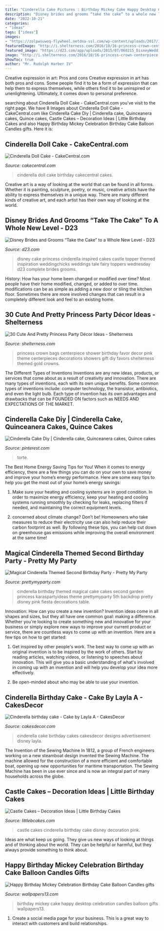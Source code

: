 ```yaml
---
title: "Cinderella Cake Pictures : Birthday Mickey Cake Happy Desktop Celebration Candles Balloon Gifts Wallpapers13"
description: "Disney brides and grooms “take the cake” to a whole new level"
date: "2022-10-21"
categories:
- "ideas"
tags: ["ideas"]
images:
- "https://zolpwsuwoq-flywheel.netdna-ssl.com/wp-content/uploads/2017/10/cinderella-birthday-cake.jpg"
featuredImage: "http://i.shelterness.com/2016/10/16-princess-crown-centerpiece-and-crown-favor-bags.jpg"
featured_image: "https://d23.com/app/uploads/2015/07/060215_DisneyWeddingCakes-feat-7.1.jpg"
image: "http://i.shelterness.com/2016/10/16-princess-crown-centerpiece-and-crown-favor-bags.jpg"
ShowToc: true
author: "Mr. Rudolph Harber IV"
---
```



Creative expression in art: Pros and cons
Creative expression in art has both pros and cons. Some people find it to be a form of expression that can help them to express themselves, while others find it to be uninspired or unenlightening. Ultimately, it comes down to personal preference.

	

		
searching about Cinderella Doll Cake - CakeCentral.com you've visit to the right page. We have 8 Images about Cinderella Doll Cake - CakeCentral.com like Cinderella Cake Diy | Cinderella cake, Quinceanera cakes, Quince cakes, Castle Cakes – Decoration Ideas | Little Birthday Cakes and also Happy Birthday Mickey Celebration Birthday Cake Balloon Candles gifts. Here it is:
		
    
## Cinderella Doll Cake - CakeCentral.com

<img loading=lazy src="https://cdn001.cakecentral.com/gallery/2015/03/900_7386212GBl_cinderella-doll-cake.jpg" onerror="this.onerror=null;this.src='https://tse3.mm.bing.net/th?id=OIP.j5vwP92F0y6Ni1U2mi2J8gHaJ4&amp;pid=15.1';" alt="Cinderella Doll Cake - CakeCentral.com">

_Source: cakecentral.com_

>cinderella doll cake birthday cakecentral cakes. 

	

Creative art is a way of looking at the world that can be found in all forms. Whether it is painting, sculpture, poetry, or music, creative artists have the ability to express themselves in a unique way. There are many different kinds of creative art, and each artist has their own way of looking at the world.

    
## Disney Brides And Grooms “Take The Cake” To A Whole New Level - D23

<img loading=lazy src="https://d23.com/app/uploads/2015/07/060215_DisneyWeddingCakes-feat-7.1.jpg" onerror="this.onerror=null;this.src='https://tse2.mm.bing.net/th?id=OIP.Cakrjc8UOC-gR4xMfDeq2QHaK_&amp;pid=15.1';" alt="Disney Brides and Grooms “Take the Cake” to a Whole New Level - D23">

_Source: d23.com_

>disney cake princess cinderella inspired cakes castle topper themed inspiration weddingchicks weddings tale fairy toppers wednesday d23 complete brides grooms. 

	

History: How has your home been changed or modified over time?
Most people have their home modified, changed, or added to over time. modifications can be as simple as adding a new door or tiling the kitchen floor. Sometimes there are more involved changes that can result in a completely different look and feel to an existing home.

    
## 30 Cute And Pretty Princess Party Décor Ideas - Shelterness

<img loading=lazy src="http://i.shelterness.com/2016/10/16-princess-crown-centerpiece-and-crown-favor-bags.jpg" onerror="this.onerror=null;this.src='https://tse3.mm.bing.net/th?id=OIP.PvunVkN5Cx8E-yL6oS4rmwHaJ4&amp;pid=15.1';" alt="30 Cute And Pretty Princess Party Décor Ideas - Shelterness">

_Source: shelterness.com_

>princess crown bags centerpiece shower birthday favor decor pink theme centerpieces decorations showers gift diy favors shelterness themed gold crowns. 

	

The Different Types of Inventions
Inventions are any new ideas, products, or services that come about as a result of creativity and innovation. There are many types of inventions, each with its own unique benefits. Some common types of inventions include: computer technology, the transistor, antibiotics, and even the light bulb. Each type of invention has its own advantages and drawbacks that can be FOUNDED ON factors such as NEEDS AND EXPECTATIONS OF THE MARKET.

    
## Cinderella Cake Diy | Cinderella Cake, Quinceanera Cakes, Quince Cakes

<img loading=lazy src="https://i.pinimg.com/736x/8c/cc/02/8ccc0298d4f182d520aa7daad063ab9f.jpg" onerror="this.onerror=null;this.src='https://tse2.mm.bing.net/th?id=OIP.BM9qawtvtYiUUOMHt1_PWAHaJF&amp;pid=15.1';" alt="Cinderella Cake Diy | Cinderella cake, Quinceanera cakes, Quince cakes">

_Source: pinterest.com_

>torte. 

	

The Best Home Energy Saving Tips for You!
When it comes to energy efficiency, there are a few things you can do on your own to save money and improve your home’s energy performance. Here are some easy tips to help you get the most out of your home’s energy savings:
1. Make sure your heating and cooling systems are in good condition. In order to maximize energy efficiency, keep your heating and cooling systems running smoothly by checking for leaks, replacing filters if needed, and maintaining the correct equipment levels.

2. concerned about climate change? Don’t be! Homeowners who take measures to reduce their electricity use can also help reduce their carbon footprint as well. By following these tips, you can help cut down on greenhouse gas emissions while improving the overall environment at the same time!

    
## Magical Cinderella Themed Second Birthday Party - Pretty My Party

<img loading=lazy src="https://zolpwsuwoq-flywheel.netdna-ssl.com/wp-content/uploads/2017/10/cinderella-birthday-cake.jpg" onerror="this.onerror=null;this.src='https://tse2.mm.bing.net/th?id=OIP.-OWfUo-3mVFGGJk1DCUamgHaLH&amp;pid=15.1';" alt="Magical Cinderella Themed Second Birthday Party - Pretty My Party">

_Source: prettymyparty.com_

>cinderella birthday themed magical cake cakes second garden princess karaspartyideas theme prettymyparty 5th backdrop pretty disney pink fiesta decorations table. 

	

Innovation: How can you create a new invention?
Invention ideas come in all shapes and sizes, but they all have one common goal: making a difference. Whether you're looking to create something new and innovative for your business or simply explore new ways to improve your current product or service, there are countless ways to come up with an invention. Here are a few tips on how to get started:
1. Get inspired by other people's work. The best way to come up with an original invention is to be inspired by the work of others. Start by reading articles, watching videos, or listening to speeches about innovation. This will give you a basic understanding of what's involved in coming up with an invention and will help you develop your idea more effectively.

2. Be open-minded about who may be able to use your invention.

    
## Cinderella Birthday Cake - Cake By Layla A - CakesDecor

<img loading=lazy src="https://pic.cakesdecor.com/m/nbu8myf3738znnefqgfb.jpg" onerror="this.onerror=null;this.src='https://tse2.mm.bing.net/th?id=OIP.PPBz95gyt35Y-YsULASkxAHaJ3&amp;pid=15.1';" alt="Cinderella birthday cake - Cake by Layla A - CakesDecor">

_Source: cakesdecor.com_

>cinderella cake birthday cakes cakesdecor designs advertisement disney layla. 

	

The Invention of the Sewing Machine
In 1812, a group of French engineers working on a new steamboat design invented the Sewing Machine. The machine allowed for the construction of a more efficient and comfortable boat, opening up new opportunities for maritime transportation. The Sewing Machine has been in use ever since and is now an integral part of many households across the globe.

    
## Castle Cakes – Decoration Ideas | Little Birthday Cakes

<img loading=lazy src="http://www.littlebcakes.com/wp-content/uploads/2013/08/Cinderella-Castle-Cakes.jpg" onerror="this.onerror=null;this.src='https://tse1.mm.bing.net/th?id=OIP.ygO1H6NCD4rF8mBUBI8rHgHaKn&amp;pid=15.1';" alt="Castle Cakes – Decoration Ideas | Little Birthday Cakes">

_Source: littlebcakes.com_

>castle cakes cinderella birthday cake disney decoration pink. 

	

Ideas are what keep us going. They give us new ways of looking at things and of thinking about the world. They can be helpful or harmful, but they always provide something to think about.

    
## Happy Birthday Mickey Celebration Birthday Cake Balloon Candles Gifts

<img loading=lazy src="https://www.wallpapers13.com/wp-content/uploads/2017/01/Happy-Birthday-Mickey-celebration-birthday-cake-balloon-candles-gifts-HD-Desktop-Wallpaper-1920x1200-1600x1200.jpg" onerror="this.onerror=null;this.src='https://tse4.mm.bing.net/th?id=OIP.fvjUA67gKdMD_yrBOo3mEwHaFj&amp;pid=15.1';" alt="Happy Birthday Mickey Celebration Birthday Cake Balloon Candles gifts">

_Source: wallpapers13.com_

>birthday mickey cake happy desktop celebration candles balloon gifts wallpapers13. 

	

1. Create a social media page for your business. This is a great way to interact with customers and build relationships.

